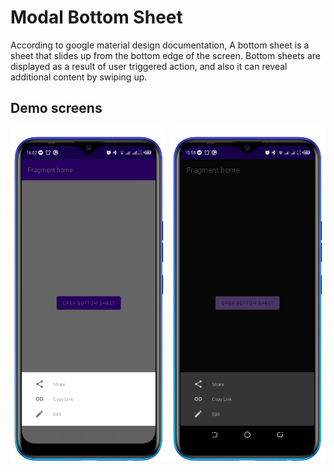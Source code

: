 # Modal Bottom Sheet
According to google material design documentation, A bottom sheet is a sheet that slides up from the bottom edge of the screen. Bottom sheets are displayed as a result of user triggered action, and also it can reveal additional content by swiping up.

## Demo screens
<p float="left">
<img src="screenshots/bottom_sheet_light.png" width=250 title="light mode"/>
<img src="screenshots/bottom_sheet_dark.png" width=250 title="dark mode"/>
</p>

